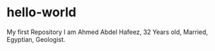 # hello-world
My first Repository
I am Ahmed Abdel Hafeez, 32 Years old, Married, Egyptian, Geologist.

